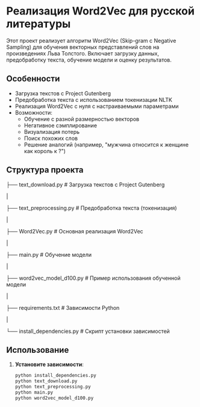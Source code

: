 # Реализация Word2Vec для русской литературы

Этот проект реализует алгоритм Word2Vec (Skip-gram с Negative Sampling) для обучения векторных представлений слов на произведениях Льва Толстого. Включает загрузку данных, предобработку текста, обучение модели и оценку результатов.

## Особенности

- Загрузка текстов с Project Gutenberg
- Предобработка текста с использованием токенизации NLTK
- Реализация Word2Vec с нуля с настраиваемыми параметрами
- Возможности:
  - Обучение с разной размерностью векторов
  - Негативное сэмплирование
  - Визуализация потерь
  - Поиск похожих слов
  - Решение аналогий (например, "мужчина относится к женщине как король к ?")

## Структура проекта

├── text_download.py # Загрузка текстов с Project Gutenberg

|

├── text_preprocessing.py # Предобработка текста (токенизация)

|

├── Word2Vec.py # Основная реализация Word2Vec

|

├── main.py # Обучение модели

|

├── word2vec_model_d100.py # Пример использования обученной модели

|

├── requirements.txt # Зависимости Python

|

└── install_dependencies.py # Скрипт установки зависимостей

## Использование

1. **Установите зависимости**:
   ```bash
   python install_dependencies.py
   python text_download.py
   python text_preprocessing.py
   python main.py
   python word2vec_model_d100.py
